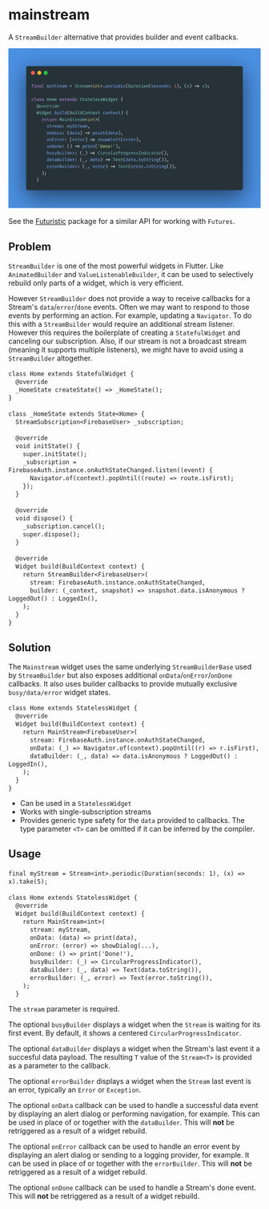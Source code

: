# mainstream

A `StreamBuilder` alternative that provides builder and event callbacks.

![](screenshot.png)

See the [Futuristic](https://pub.dev/packages/futuristic) package for a similar API for working with `Futures`.

## Problem

`StreamBuilder` is one of the most powerful widgets in Flutter. Like `AnimatedBuilder` and `ValueListenableBuilder`, it can be used to selectively rebuild only parts of a widget, which is very efficient.

However `StreamBuilder` does not provide a way to receive callbacks for a Stream's `data`/`error`/`done` events. Often we may want to respond to those events by performing an action. For example, updating a `Navigator`. To do this with a `StreamBuilder` would require an additional stream listener. However this requires the boilerplate of creating a `StatefulWidget` and canceling our subscription. Also, if our stream is not a broadcast stream (meaning it supports multiple listeners), we might have to avoid using a `StreamBuilder` altogether.

```
class Home extends StatefulWidget {
  @override
  _HomeState createState() => _HomeState();
}

class _HomeState extends State<Home> {
  StreamSubscription<FirebaseUser> _subscription;

  @override
  void initState() {
    super.initState();
    _subscription = FirebaseAuth.instance.onAuthStateChanged.listen((event) {
      Navigator.of(context).popUntil((route) => route.isFirst);
    });
  }

  @override
  void dispose() {
    _subscription.cancel();
    super.dispose();
  }

  @override
  Widget build(BuildContext context) {
    return StreamBuilder<FirebaseUser>(
      stream: FirebaseAuth.instance.onAuthStateChanged,
      builder: (_context, snapshot) => snapshot.data.isAnonymous ? LoggedOut() : LoggedIn(),
    );
  }
}
```

## Solution

The `Mainstream` widget uses the same underlying `StreamBuilderBase` used by `StreamBuilder` but also exposes additional `onData`/`onError`/`onDone` callbacks. It also uses builder callbacks to provide mutually exclusive `busy/data/error` widget states.

```
class Home extends StatelessWidget {
  @override
  Widget build(BuildContext context) {
    return MainStream<FirebaseUser>(
      stream: FirebaseAuth.instance.onAuthStateChanged,
      onData: (_) => Navigator.of(context).popUntil((r) => r.isFirst),
      dataBuilder: (_, data) => data.isAnonymous ? LoggedOut() : LoggedIn(),
    );
  }
}
```

* Can be used in a `StatelessWidget`
* Works with single-subscription streams
* Provides generic type safety for the `data` provided to callbacks. The type parameter `<T>` can be omitted if it can be inferred by the compiler.

## Usage

```
final myStream = Stream<int>.periodic(Duration(seconds: 1), (x) => x).take(5);

class Home extends StatelessWidget {
  @override
  Widget build(BuildContext context) {
    return MainStream<int>(
      stream: myStream,
      onData: (data) => print(data),
      onError: (error) => showDialog(...),
      onDone: () => print('Done!'),
      busyBuilder: (_) => CircularProgressIndicator(),
      dataBuilder: (_, data) => Text(data.toString()),
      errorBuilder: (_, error) => Text(error.toString()),
    );
  }
```
The `stream` parameter is required.

The optional `busyBuilder` displays a widget when the `Stream` is waiting for its first event. By default, it shows a centered `CircularProgressIndicator`.

The optional `dataBuilder` displays a widget when the Stream's last event it a succesful data payload. The resulting `T` value of the `Stream<T>` is provided as a parameter to the callback.

The optional `errorBuilder` displays a widget when the `Stream` last event is an error, typically an `Error` or `Exception`.

The optional `onData` callback can be used to handle a successful data event by displaying an alert dialog or performing navigation, for example. This can be used in place of or together with the `dataBuilder`. This will **not** be retriggered as a result of a widget rebuild.

The optional `onError` callback can be used to handle an error event by displaying an alert dialog or sending to a logging provider, for example. It can be used in place of or together with the `errorBuilder`. This will **not** be retriggered as a result of a widget rebuild.

The optional `onDone` callback can be used to handle a Stream's done event. This will **not** be retriggered as a result of a widget rebuild.